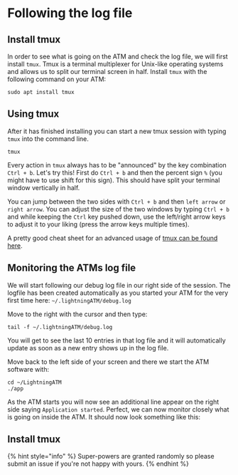 # Following the log file

## Install tmux

In order to see what is going on the ATM and check the log file, we will first install `tmux`. Tmux is a terminal multiplexer for Unix-like operating systems and allows us to split our terminal screen in half. Install `tmux` with the following command on your ATM:

```
sudo apt install tmux
```

## Using tmux

After it has finished installing you can start a new tmux session with typing `tmux` into the command line.

```
tmux
```

Every action in `tmux` always has to be "announced" by the key combination `Ctrl + b`. Let's try this! First do `Ctrl + b` and then the percent sign `%` (you might have to use shift for this sign). This should have split your terminal window vertically in half.

You can jump between the two sides with `Ctrl + b` and then `left arrow` or `right arrow`. You can adjust the size of the two windows by typing `Ctrl + b` and while keeping the `Ctrl` key pushed down, use the left/right arrow keys to adjust it to your liking (press the arrow keys multiple times).

A pretty good cheat sheet for an advanced usage of [tmux can be found here](https://tmuxcheatsheet.com/).

## Monitoring the ATMs log file

We will start following our debug log file in our right side of the session. The logfile has been created automatically as you started your ATM for the very first time here: `~/.lightningATM/debug.log`

Move to the right with the cursor and then type:

```
tail -f ~/.lightningATM/debug.log
```

You will get to see the last 10 entries in that log file and it will automatically update as soon as a new entry shows up in the log file.

Move back to the left side of your screen and there we start the ATM software with:

```
cd ~/LightningATM
./app
```

As the ATM starts you will now see an additional line appear on the right side saying `Application started`. Perfect, we can now monitor closely what is going on inside the ATM. It should now look something like this:





## Install tmux


{% hint style="info" %}
 Super-powers are granted randomly so please submit an issue if you're not happy with yours.
{% endhint %}
